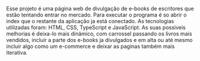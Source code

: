 Esse projeto é uma página web de divulgação de e-books de escritores que estão tentando entrar no mercado.
Para executar o programa é so abrir o index que o restante da aplicação ja está conectado.
As tecnologias utilizadas foram: HTML, CSS, TypeScript e JavaScript.
As suas possiveis melhorias é deixa-lo mais dinâmico, com carrossel passando os livros mais vendidos,
incluir a parte dos e-books ja divulgados e em alta ou até mesmo incluir algo como um e-commerce e deixar as paginas também mais iterativa.

